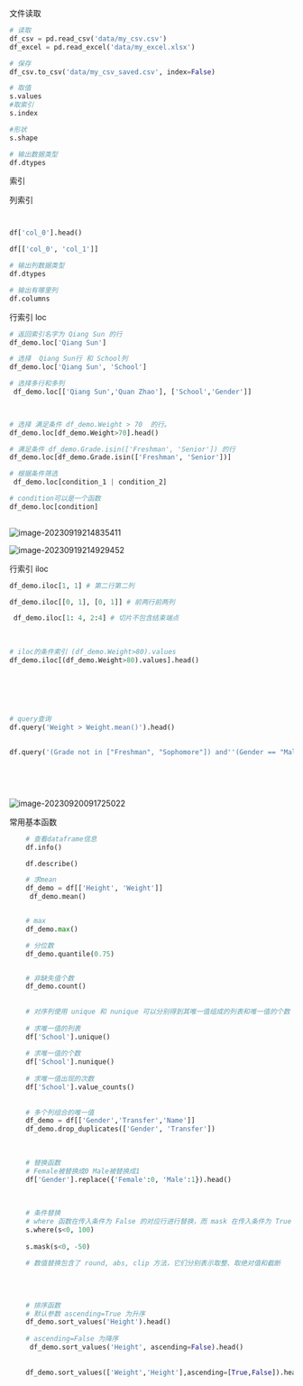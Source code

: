 文件读取

```python
# 读取
df_csv = pd.read_csv('data/my_csv.csv')
df_excel = pd.read_excel('data/my_excel.xlsx')

# 保存
df_csv.to_csv('data/my_csv_saved.csv', index=False)

# 取值
s.values
#取索引
s.index

#形状
s.shape

# 输出数据类型
df.dtypes
```





索引



列索引

```python


df['col_0'].head()

df[['col_0', 'col_1']]

# 输出列数据类型
df.dtypes

# 输出有哪里列
df.columns

```





行索引 loc

```python
# 返回索引名字为 Qiang Sun 的行
df_demo.loc['Qiang Sun']

# 选择  Qiang Sun行 和 School列 
df_demo.loc['Qiang Sun', 'School']

# 选择多行和多列
 df_demo.loc[['Qiang Sun','Quan Zhao'], ['School','Gender']]


    
# 选择 满足条件 df_demo.Weight > 70  的行。
df_demo.loc[df_demo.Weight>70].head()

# 满足条件 df_demo.Grade.isin(['Freshman', 'Senior']) 的行
df_demo.loc[df_demo.Grade.isin(['Freshman', 'Senior'])]

# 根据条件筛选          
 df_demo.loc[condition_1 | condition_2]

# condition可以是一个函数
df_demo.loc[condition]
    

```



![image-20230919214835411](https://zhangwenkang666.oss-cn-beijing.aliyuncs.com/image-20230919214835411.png)

![image-20230919214929452](https://zhangwenkang666.oss-cn-beijing.aliyuncs.com/image-20230919214929452.png)



行索引 iloc

```python
df_demo.iloc[1, 1] # 第二行第二列

df_demo.iloc[[0, 1], [0, 1]] # 前两行前两列

 df_demo.iloc[1: 4, 2:4] # 切片不包含结束端点
    
    
    
# iloc的条件索引 (df_demo.Weight>80).values
df_demo.iloc[(df_demo.Weight>80).values].head()
    
    
    
    
    
    
# query查询
df.query('Weight > Weight.mean()').head()
    
    
df.query('(Grade not in ["Freshman", "Sophomore"]) and''(Gender == "Male")').head()
    
    
    
    
```



![image-20230920091725022](https://zhangwenkang666.oss-cn-beijing.aliyuncs.com/image-20230920091725022.png)





常用基本函数

```python
    # 查看dataframe信息
    df.info()

    df.describe()

    # 求mean
    df_demo = df[['Height', 'Weight']]
     df_demo.mean()


    # max
    df_demo.max()

    # 分位数      
    df_demo.quantile(0.75)


    # 非缺失值个数
    df_demo.count()    
    
    
    # 对序列使用 unique 和 nunique 可以分别得到其唯一值组成的列表和唯一值的个数
    
    # 求唯一值的列表
    df['School'].unique()
    
    # 求唯一值的个数
    df['School'].nunique()
    
    # 求唯一值出现的次数
    df['School'].value_counts()
    
    
    # 多个列组合的唯一值
    df_demo = df[['Gender','Transfer','Name']]
	df_demo.drop_duplicates(['Gender', 'Transfer'])
    
    
    
    # 替换函数
    # Female被替换成0 Male被替换成1
    df['Gender'].replace({'Female':0, 'Male':1}).head()
    
    
    
    # 条件替换
    # where 函数在传入条件为 False 的对应行进行替换，而 mask 在传入条件为 True 的对应行进行替换
    s.where(s<0, 100)
    
    s.mask(s<0, -50)
    
    # 数值替换包含了 round, abs, clip 方法，它们分别表示取整、取绝对值和截断
    
    
    
    
    # 排序函数
    # 默认参数 ascending=True 为升序
    df_demo.sort_values('Height').head()
    
    # ascending=False 为降序
     df_demo.sort_values('Height', ascending=False).head()
    
    
    df_demo.sort_values(['Weight','Height'],ascending=[True,False]).head()
    
    
    
    
    
```



